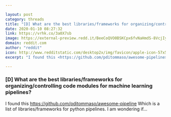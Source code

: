 ```yaml
---

layout: post
category: threads
title: "[D] What are the best libraries/frameworks for organizing/controlling code modules for machine learning pipelines?"
date: 2020-01-10 08:27:32
link: https://vrhk.co/3a0X7sb
image: https://external-preview.redd.it/BeeCoQVO0BSKCpx6fvNaHmdS-8VcjIyIrZliQGtoOWg.jpg?width=207&height=108.376963351&auto=webp&s=01bdc66cca435a065571cecc31dbb4e854ee816f
domain: reddit.com
author: "reddit"
icon: http://www.redditstatic.com/desktop2x/img/favicon/apple-icon-57x57.png
excerpt: "I found this <https://github.com/pditommaso/awesome-pipeline> Which is a list of libraries/frameworks for python pipelines. I am wondering if..."

---
```


### [D] What are the best libraries/frameworks for organizing/controlling code modules for machine learning pipelines?

I found this <https://github.com/pditommaso/awesome-pipeline> Which is a list of libraries/frameworks for python pipelines. I am wondering if...